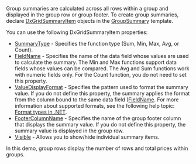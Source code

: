 Group summaries are calculated across all rows within a group and displayed in the group row or group footer. To create group summaries, declare [DxGridSummaryItem](https://docs.devexpress.com/Blazor/DevExpress.Blazor.DxGridSummaryItem) objects in the [GroupSummary](https://docs.devexpress.com/Blazor/DevExpress.Blazor.DxGrid.GroupSummary) template.  

You can use the following DxGridSummaryItem properties: 

* [SummaryType](https://docs.devexpress.com/Blazor/DevExpress.Blazor.DxGridSummaryItem.SummaryType) - Specifies the function type (Sum, Min, Max, Avg, or Count). 
* [FieldName](https://docs.devexpress.com/Blazor/DevExpress.Blazor.DxGridSummaryItem.FieldName) - Specifies the name of the data field whose values are used to calculate the summary. The Min and Max functions support data fields whose values can be compared. The Avg and Sum functions work with numeric fields only. For the Count function, you do not need to set this property. 
* [ValueDisplayFormat](https://docs.devexpress.com/Blazor/DevExpress.Blazor.DxGridSummaryItem.ValueDisplayFormat) - Specifies the pattern used to format the summary value. If you do not define this property, the summary applies the format from the column bound to the same data field ([FieldName](https://docs.devexpress.com/Blazor/DevExpress.Blazor.DxGridSummaryItem.FieldName). For more information about supported formats, see the following help topic: [Format types in .NET](https://docs.microsoft.com/en-us/dotnet/standard/base-types/formatting-types). 
* [FooterColumnName](https://docs.devexpress.com/Blazor/DevExpress.Blazor.DxGridSummaryItem.FooterColumnName) - Specifies the name of the group footer column that displays the summary value. If you do not define this property, the summary value is displayed in the group row. 
* [Visible](https://docs.devexpress.com/Blazor/DevExpress.Blazor.DxGridSummaryItem.Visible) - Allows you to show/hide individual summary items.

In this demo, group rows display the number of rows and total prices within groups. 
